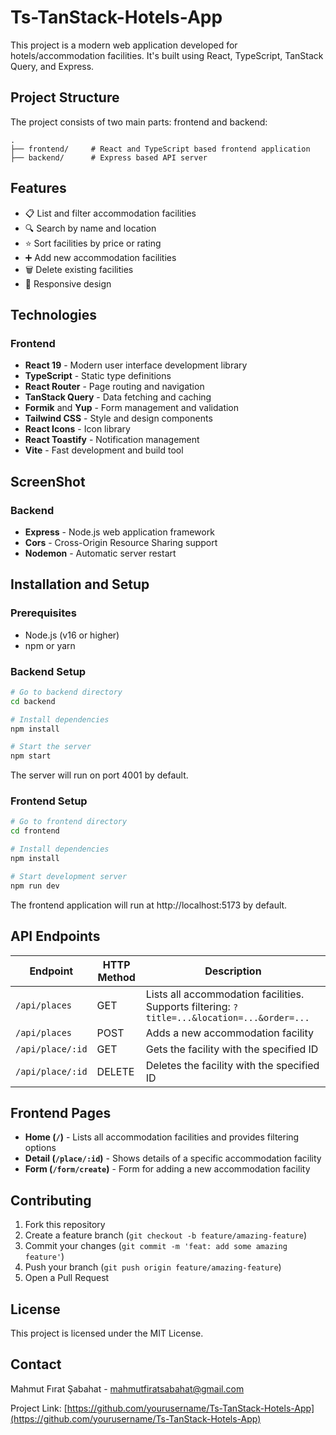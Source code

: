 # Ts-TanStack-Hotels-App

This project is a modern web application developed for hotels/accommodation facilities. It's built using React, TypeScript, TanStack Query, and Express.

## Project Structure

The project consists of two main parts: frontend and backend:

```
.
├── frontend/     # React and TypeScript based frontend application
├── backend/      # Express based API server
```

## Features

- 📋 List and filter accommodation facilities
- 🔍 Search by name and location
- ⭐ Sort facilities by price or rating
- ➕ Add new accommodation facilities
- 🗑️ Delete existing facilities
- 📱 Responsive design

## Technologies

### Frontend

- **React 19** - Modern user interface development library
- **TypeScript** - Static type definitions
- **React Router** - Page routing and navigation
- **TanStack Query** - Data fetching and caching
- **Formik** and **Yup** - Form management and validation
- **Tailwind CSS** - Style and design components
- **React Icons** - Icon library
- **React Toastify** - Notification management
- **Vite** - Fast development and build tool

## ScreenShot

### Backend

- **Express** - Node.js web application framework
- **Cors** - Cross-Origin Resource Sharing support
- **Nodemon** - Automatic server restart

## Installation and Setup

### Prerequisites

- Node.js (v16 or higher)
- npm or yarn

### Backend Setup

```bash
# Go to backend directory
cd backend

# Install dependencies
npm install

# Start the server
npm start
```

The server will run on port 4001 by default.

### Frontend Setup

```bash
# Go to frontend directory
cd frontend

# Install dependencies
npm install

# Start development server
npm run dev
```

The frontend application will run at http://localhost:5173 by default.

## API Endpoints

| Endpoint         | HTTP Method | Description                                                                                 |
| ---------------- | ----------- | ------------------------------------------------------------------------------------------- |
| `/api/places`    | GET         | Lists all accommodation facilities. Supports filtering: `?title=...&location=...&order=...` |
| `/api/places`    | POST        | Adds a new accommodation facility                                                           |
| `/api/place/:id` | GET         | Gets the facility with the specified ID                                                     |
| `/api/place/:id` | DELETE      | Deletes the facility with the specified ID                                                  |

## Frontend Pages

- **Home (`/`)** - Lists all accommodation facilities and provides filtering options
- **Detail (`/place/:id`)** - Shows details of a specific accommodation facility
- **Form (`/form/create`)** - Form for adding a new accommodation facility

## Contributing

1. Fork this repository
2. Create a feature branch (`git checkout -b feature/amazing-feature`)
3. Commit your changes (`git commit -m 'feat: add some amazing feature'`)
4. Push your branch (`git push origin feature/amazing-feature`)
5. Open a Pull Request

## License

This project is licensed under the MIT License.

## Contact

Mahmut Fırat Şabahat - mahmutfiratsabahat@gmail.com

Project Link: [https://github.com/yourusername/Ts-TanStack-Hotels-App](https://github.com/yourusername/Ts-TanStack-Hotels-App)
